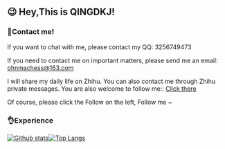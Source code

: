 ## 😉 Hey,This is QINGDKJ!

### 👀Contact me!

If you want to chat with me, please contact my QQ: 3256749473

If you need to contact me on important matters, please send me an email: ohnmachess@163.com

I will share my daily life on Zhihu. You can also contact me through Zhihu private messages. You are also welcome to follow me:: [Click there](https://www.zhihu.com/people/qingdkj)

Of course, please click the Follow on the left, Follow me ~

### 👌Experience
[![Github stats](https://github-readme-stats.vercel.app/api?username=z-rx&show_icons=true&include_all_commits=true)](https://github.com/z-rx/github-readme-stats)[![Top Langs](https://github-readme-stats.vercel.app/api/top-langs/?username=z-rx&layout=compact)](https://github.com/z-rx/github-readme-stats)



